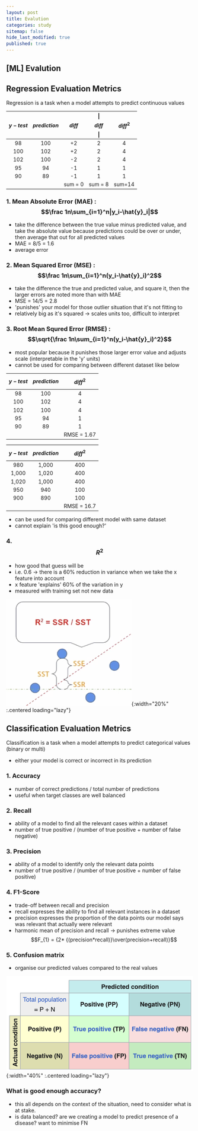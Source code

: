 ```yaml
---
layout: post
title: Evalution
categories: study
sitemap: false
hide_last_modified: true
published: true
---
```

## [ML] Evalution

## Regression Evaluation Metrics
Regression is a task when a model attempts to predict continuous values

| $${y-test}$$ | $${prediction}$$ | $${diff}$$ | &#124;$${diff}$$&#124; | $${diff}^2$$ |
|:-----------:|:-----------:|:-----------:|:-----------:|:-----------:|
| 98          | 100         | +2          | 2           | 4 |
| 100         | 102         | +2          | 2           | 4 |
| 102         | 100         | -2          | 2           | 4 |
| 95          | 94          | -1          | 1           | 1 |
| 90          | 89          | -1          | 1           | 1 |
| | | sum = 0 | sum = 8 | sum=14 |

### 1. Mean Absolute Error (MAE) : $$\frac 1n\sum_{i=1}^n|y_i-\hat{y}_i|$$
* take the difference between the true value minus predicted value, and take the absolute value because predictions could be over or under, then average that out for all predicted values
* MAE = 8/5 = 1.6
* average error

### 2. Mean Squared Error (MSE) : $$\frac 1n\sum_{i=1}^n(y_i-\hat{y}_i)^2$$
* take the difference the true and predicted value, and square it, then the larger errors are noted more than with MAE
* MSE = 14/5 = 2.8
* 'punishes' your model for those outlier situation that it's not fitting to
* relatively big as it's squared -> scales units too, difficult to interpret

### 3. Root Mean Squred Error (RMSE) :  $$\sqrt{\frac 1n\sum_{i=1}^n(y_i-\hat{y}_i)^2}$$
* most popular because it punishes those larger error value and adjusts scale (interpretable in the 'y' units)
* cannot be used for comparing between different dataset like below

| $${y-test}$$ | $${prediction}$$ | $${diff}^2$$ |
|:-----------:|:-----------:|:-----------:|
| 98          | 100         | 4 |
| 100         | 102         | 4 |
| 102         | 100         | 4 |
| 95          | 94          | 1 |
| 90          | 89          | 1 |
| | | RMSE = 1.67|

| $${y-test}$$ | $${prediction}$$ | $${diff}^2$$ |
|:-----------:|:-----------:|:-----------:|
| 980         | 1,000       | 400 |
| 1,000       | 1,020       | 400 |
| 1,020       | 1,000       | 400 |
| 950         | 940         | 100 |
| 900         | 890         | 100 |
| | | RMSE = 16.7|

* can be used for comparing different model with same dataset
* cannot explain 'is this good enough?'

### 4. $${R}^2$$
* how good that guess will be
* i.e. 0.6 -> there is a 60% reduction in variance when we take the x feature into account
* x feature 'explains' 60% of the variation in y
* measured with training set not new data

![evaluation-1](/assets/img/post/study/RSquared.png){:width="20%" :.centered loading="lazy"}

## Classification Evaluation Metrics
Classification is a task when a model attempts to predict categorical values (binary or multi)
* either your model is correct or incorrect in its prediction

### 1. Accuracy
* number of correct predictions / total number of predictions
* useful when target classes are well balanced

### 2. Recall
* ability of a model to find all the relevant cases within a dataset
* number of true positive / (number of true positive + number of false negative)

### 3. Precision
* ability of a model to identify only the relevant data points
* number of true positive / (number of true positive + number of false positive)

### 4. F1-Score
* trade-off between recall and precision
* recall expresses the ability to find all relevant instances in a dataset
* precision expresses the proportion of the data points our model says was relevant that actually were relevant
* harmonic mean of precision and recall -> punishes extreme value
$$F_{1} = {2* {(precision*recall)}\over(precision+recall)}$$

### 5. Confusion matrix
* organise our predicted values compared to the real values 

![evaluation-2](/assets/img/post/study/ConfusionMatrix.png){:width="40%" :.centered loading="lazy"}

### What is good enough accuracy?
* this all depends on the context of the situation, need to consider what is at stake.
* is data balanced? are we creating a model to predict presence of a disease? want to minimise FN
